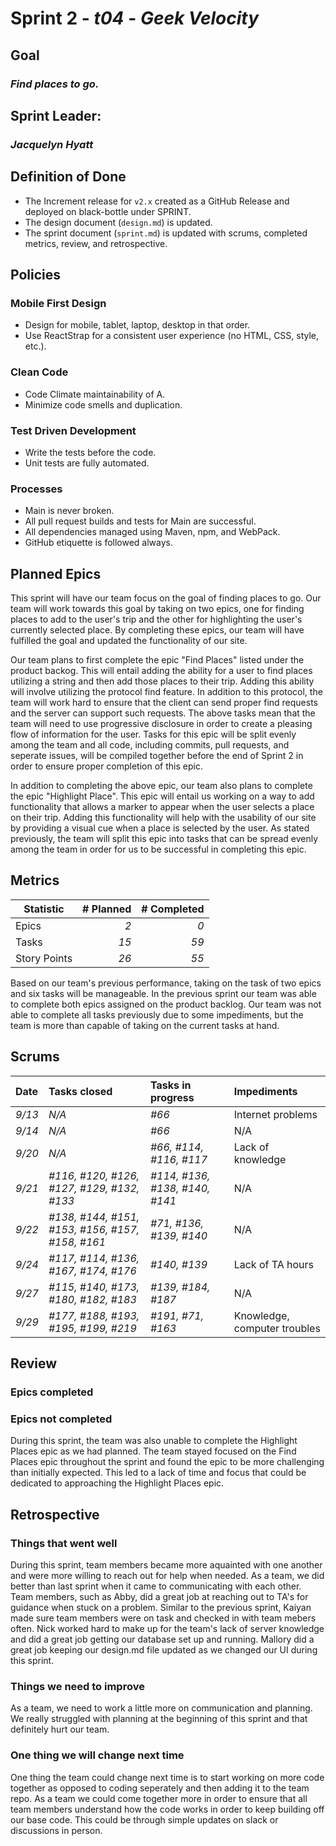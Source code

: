 # Sprint 2 - *t04* - *Geek Velocity*

## Goal
### *Find places to go.*

## Sprint Leader: 
### *Jacquelyn Hyatt*

## Definition of Done

* The Increment release for `v2.x` created as a GitHub Release and deployed on black-bottle under SPRINT.
* The design document (`design.md`) is updated.
* The sprint document (`sprint.md`) is updated with scrums, completed metrics, review, and retrospective.

## Policies

### Mobile First Design
* Design for mobile, tablet, laptop, desktop in that order.
* Use ReactStrap for a consistent user experience (no HTML, CSS, style, etc.).

### Clean Code
* Code Climate maintainability of A.
* Minimize code smells and duplication.

### Test Driven Development
* Write the tests before the code.
* Unit tests are fully automated.

### Processes
* Main is never broken. 
* All pull request builds and tests for Main are successful.
* All dependencies managed using Maven, npm, and WebPack.
* GitHub etiquette is followed always.


## Planned Epics

This sprint will have our team focus on the goal of finding places to go. Our team will work towards this goal by taking on two epics, one for finding places to add to the user's trip and the other for highlighting the user's currently selected place. By completing these epics, our team will have fulfilled the goal and updated the functionality of our site.

Our team plans to first complete the epic "Find Places" listed under the product backog. This will entail adding the ability for a user to find places utilizing a string and then add those places to their trip. Adding this ability will involve utilizing the protocol find feature. In addition to this protocol, the team will work hard to ensure that the client can send proper find requests and the server can support such requests. The above tasks mean that the team will need to use progressive disclosure in order to create a pleasing flow of information for the user. Tasks for this epic will be split evenly among the team and all code, including commits, pull requests, and seperate issues, will be compiled together before the end of Sprint 2 in order to ensure proper completion of this epic. 

In addition to completing the above epic, our team also plans to complete the epic "Highlight Place". This epic will entail us working on a way to add functionality that allows a marker to appear when the user selects a place on their trip. Adding this functionality will help with the usability of our site by providing a visual cue when a place is selected by the user. As stated previously, the team will split this epic into tasks that can be spread evenly among the team in order for us to be successful in completing this epic.

## Metrics

| Statistic | # Planned | # Completed |
| --- | ---: | ---: |
| Epics | *2* | *0* |
| Tasks |  *15*   | *59* | 
| Story Points |  *26*  | *55* | 

Based on our team's previous performance, taking on the task of two epics and six tasks will be manageable. In the previous sprint our team was able to complete both epics assigned on the product backlog. Our team was not able to complete all tasks previously due to some impediments, but the team is more than capable of taking on the current tasks at hand.

## Scrums

| Date | Tasks closed  | Tasks in progress | Impediments |
| :--- | :--- | :--- | :--- |
| *9/13* | *N/A* | *#66* | Internet problems | 
| *9/14* | *N/A* | *#66* | N/A |
| *9/20* | *N/A* | *#66, #114, #116, #117* | Lack of knowledge |
| *9/21* | *#116, #120, #126, #127, #129, #132, #133* | *#114, #136, #138, #140, #141* | N/A |
| *9/22* |  *#138, #144, #151, #153, #156, #157, #158, #161* | *#71, #136, #139, #140*| N/A| 
| *9/24* | *#117, #114, #136, #167, #174, #176* | *#140, #139* | Lack of TA hours |
| *9/27* | *#115, #140, #173, #180, #182, #183* | *#139, #184, #187* | N/A |
| *9/29* | *#177, #188, #193, #195, #199, #219* | *#191, #71, #163* | Knowledge, computer troubles |


## Review

### Epics completed  

### Epics not completed 

During this sprint, the team was also unable to complete the Highlight Places epic as we had planned. The team stayed focused on the Find Places epic throughout the sprint and found the epic to be more challenging than initially expected. This led to a lack of time and focus that could be dedicated to approaching the Highlight Places epic.

## Retrospective

### Things that went well

During this sprint, team members became more aquainted with one another and were more willing to reach out for help when needed. As a team, we did better than last sprint when it came to communicating with each other. Team members, such as Abby, did a great job at reaching out to TA's for guidance when stuck on a problem. Similar to the previous sprint, Kaiyan made sure team members were on task and checked in with team mebers often. Nick worked hard to make up for the team's lack of server knowledge and did a great job getting our database set up and running. Mallory did a great job keeping our design.md file updated as we changed our UI during this sprint. 

### Things we need to improve

As a team, we need to work a little more on communication and planning. We really struggled with planning at the beginning of this sprint and that definitely hurt our team. 

### One thing we will change next time

One thing the team could change next time is to start working on more code together as opposed to coding seperately and then adding it to the team repo. As a team we could come together more in order to ensure that all team members understand how the code works in order to keep building off our base code. This could be through simple updates on slack or discussions in person. 